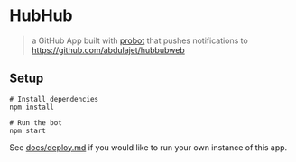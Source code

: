 # HubHub

> a GitHub App built with [probot](https://github.com/probot/probot) that pushes notifications to https://github.com/abdulajet/hubbubweb

## Setup

```
# Install dependencies
npm install

# Run the bot
npm start
```

See [docs/deploy.md](docs/deploy.md) if you would like to run your own instance of this app.
